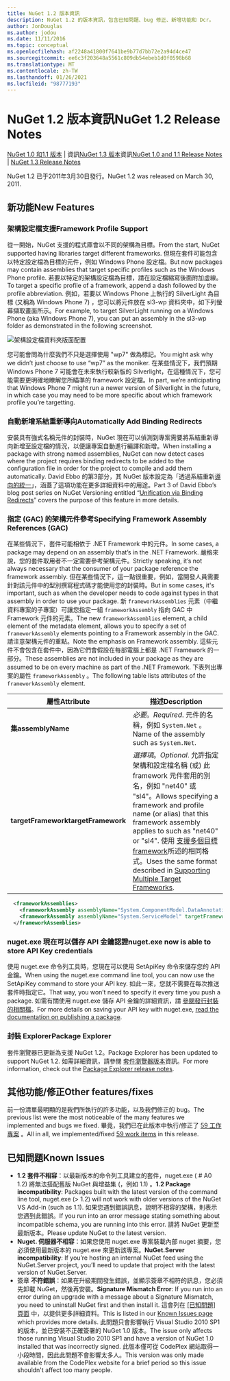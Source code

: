 ```yaml
---
title: NuGet 1.2 版本資訊
description: NuGet 1.2 的版本資訊，包含已知問題、bug 修正、新增功能和 Dcr。
author: JonDouglas
ms.author: jodou
ms.date: 11/11/2016
ms.topic: conceptual
ms.openlocfilehash: af2248a41800f7641be9b77d7bb72e2a94d4ce47
ms.sourcegitcommit: ee6c3f203648a5561c809db54ebeb1d0f0598b68
ms.translationtype: MT
ms.contentlocale: zh-TW
ms.lasthandoff: 01/26/2021
ms.locfileid: "98777193"
---
```

# <a name="nuget-12-release-notes"></a><span data-ttu-id="13f4a-103">NuGet 1.2 版本資訊</span><span class="sxs-lookup"><span data-stu-id="13f4a-103">NuGet 1.2 Release Notes</span></span>

<span data-ttu-id="13f4a-104">[NuGet 1.0 和1.1 版本](../release-notes/nuget-1.1.md)  |  資訊[NuGet 1.3 版本](../release-notes/nuget-1.3.md)資訊</span><span class="sxs-lookup"><span data-stu-id="13f4a-104">[NuGet 1.0 and 1.1 Release Notes](../release-notes/nuget-1.1.md) | [NuGet 1.3 Release Notes](../release-notes/nuget-1.3.md)</span></span>

<span data-ttu-id="13f4a-105">NuGet 1.2 已于2011年3月30日發行。</span><span class="sxs-lookup"><span data-stu-id="13f4a-105">NuGet 1.2 was released on March 30, 2011.</span></span>

## <a name="new-features"></a><span data-ttu-id="13f4a-106">新功能</span><span class="sxs-lookup"><span data-stu-id="13f4a-106">New Features</span></span>

### <a name="framework-profile-support"></a><span data-ttu-id="13f4a-107">架構設定檔支援</span><span class="sxs-lookup"><span data-stu-id="13f4a-107">Framework Profile Support</span></span>

<span data-ttu-id="13f4a-108">從一開始，NuGet 支援的程式庫會以不同的架構為目標。</span><span class="sxs-lookup"><span data-stu-id="13f4a-108">From the start, NuGet supported having libraries target different frameworks.</span></span> <span data-ttu-id="13f4a-109">但現在套件可能包含以特定設定檔為目標的元件，例如 Windows Phone 設定檔。</span><span class="sxs-lookup"><span data-stu-id="13f4a-109">But now packages may contain assemblies that target specific profiles such as the Windows Phone profile.</span></span> <span data-ttu-id="13f4a-110">若要以特定的架構設定檔為目標，請在設定檔縮寫後面附加虛線。</span><span class="sxs-lookup"><span data-stu-id="13f4a-110">To target a specific profile of a framework, append a dash followed by the profile abbreviation.</span></span> <span data-ttu-id="13f4a-111">例如，若要以 Windows Phone 上執行的 SilverLight 為目標 (又稱為 Windows Phone 7) ，您可以將元件放在 sl3-wp 資料夾中，如下列螢幕擷取畫面所示。</span><span class="sxs-lookup"><span data-stu-id="13f4a-111">For example, to target SilverLight running on a Windows Phone (aka Windows Phone 7), you can put an assembly in the sl3-wp folder as demonstrated in the following screenshot.</span></span>

![架構設定檔資料夾版面配置](./media/framework-profile-support.png)

<span data-ttu-id="13f4a-113">您可能會問為什麼我們不只是選擇使用 "wp7" 做為標記。</span><span class="sxs-lookup"><span data-stu-id="13f4a-113">You might ask why we didn’t just choose to use “wp7” as the moniker.</span></span> <span data-ttu-id="13f4a-114">在某些情況下，我們預期 Windows Phone 7 可能會在未來執行較新版的 Silverlight，在這種情況下，您可能需要更明確地瞭解您所瞄準的 framework 設定檔。</span><span class="sxs-lookup"><span data-stu-id="13f4a-114">In part, we’re anticipating that Windows Phone 7 might run a newer version of Silverlight in the future, in which case you may need to be more specific about which framework profile you’re targetting.</span></span>

### <a name="automatically-add-binding-redirects"></a><span data-ttu-id="13f4a-115">自動新增系結重新導向</span><span class="sxs-lookup"><span data-stu-id="13f4a-115">Automatically Add Binding Redirects</span></span>

<span data-ttu-id="13f4a-116">安裝具有強式名稱元件的封裝時，NuGet 現在可以偵測到專案需要將系結重新導向新增至設定檔的情況，以便讓專案自動進行編譯和新增。</span><span class="sxs-lookup"><span data-stu-id="13f4a-116">When installing a package with strong named assemblies, NuGet can now detect cases where the project requires binding redirects to be added to the configuration file in order for the project to compile and add them automatically.</span></span> <span data-ttu-id="13f4a-117">David Ebbo 的第3部分，其 NuGet 版本設定為「透過系結重新[導向的統一](http://blog.davidebbo.com/2011/01/nuget-versioning-part-3-unification-via.html)」，涵蓋了這項功能在更多詳細資料中的用途。</span><span class="sxs-lookup"><span data-stu-id="13f4a-117">Part 3 of David Ebbo’s blog post series on NuGet Versioning entitled “[Unification via Binding Redirects](http://blog.davidebbo.com/2011/01/nuget-versioning-part-3-unification-via.html)” covers the purpose of this feature in more details.</span></span>

<a name="framework-assembly-refs"></a>

### <a name="specifying-framework-assembly-references-gac"></a><span data-ttu-id="13f4a-118">指定 (GAC) 的架構元件參考</span><span class="sxs-lookup"><span data-stu-id="13f4a-118">Specifying Framework Assembly References (GAC)</span></span>

<span data-ttu-id="13f4a-119">在某些情況下，套件可能相依于 .NET Framework 中的元件。</span><span class="sxs-lookup"><span data-stu-id="13f4a-119">In some cases, a package may depend on an assembly that’s in the .NET Framework.</span></span> <span data-ttu-id="13f4a-120">嚴格來說，您的套件取用者不一定需要參考架構元件。</span><span class="sxs-lookup"><span data-stu-id="13f4a-120">Strictly speaking, it’s not always necessary that the consumer of your package reference the framework assembly.</span></span> <span data-ttu-id="13f4a-121">但在某些情況下，這一點很重要，例如，當開發人員需要針對該元件中的型別撰寫程式碼才能使用您的封裝時。</span><span class="sxs-lookup"><span data-stu-id="13f4a-121">But in some cases, it's important, such as when the developer needs to code against types in that assembly in order to use your package.</span></span> <span data-ttu-id="13f4a-122">新 `frameworkAssemblies` 元素（中繼資料專案的子專案）可讓您指定一組 `frameworkAssembly` 指向 GAC 中 Framework 元件的元素。</span><span class="sxs-lookup"><span data-stu-id="13f4a-122">The new `frameworkAssemblies` element, a child element of the metadata element, allows you to specify a set of `frameworkAssembly` elements pointing to a Framework assembly in the GAC.</span></span> <span data-ttu-id="13f4a-123">請注意架構元件的重點。</span><span class="sxs-lookup"><span data-stu-id="13f4a-123">Note the emphasis on Framework assembly.</span></span>
<span data-ttu-id="13f4a-124">這些元件不會包含在套件中，因為它們會假設在每部電腦上都是 .NET Framework 的一部分。</span><span class="sxs-lookup"><span data-stu-id="13f4a-124">These assemblies are not included in your package as they are assumed to be on every machine  as part of the .NET Framework.</span></span> <span data-ttu-id="13f4a-125">下表列出專案的屬性 `frameworkAssembly` 。</span><span class="sxs-lookup"><span data-stu-id="13f4a-125">The following table lists attributes of the `frameworkAssembly` element.</span></span>


|<span data-ttu-id="13f4a-126">屬性</span><span class="sxs-lookup"><span data-stu-id="13f4a-126">Attribute</span></span> |<span data-ttu-id="13f4a-127">描述</span><span class="sxs-lookup"><span data-stu-id="13f4a-127">Description</span></span>|
|----------------|-----------|
|<span data-ttu-id="13f4a-128">**集**</span><span class="sxs-lookup"><span data-stu-id="13f4a-128">**assemblyName**</span></span>|<span data-ttu-id="13f4a-129">*必要*。</span><span class="sxs-lookup"><span data-stu-id="13f4a-129">*Required*.</span></span> <span data-ttu-id="13f4a-130">元件的名稱，例如 `System.Net` 。</span><span class="sxs-lookup"><span data-stu-id="13f4a-130">Name of the assembly such as `System.Net`.</span></span>|
|<span data-ttu-id="13f4a-131">**targetFramework**</span><span class="sxs-lookup"><span data-stu-id="13f4a-131">**targetFramework**</span></span>|<span data-ttu-id="13f4a-132">*選擇項*。</span><span class="sxs-lookup"><span data-stu-id="13f4a-132">*Optional*.</span></span> <span data-ttu-id="13f4a-133">允許指定架構和設定檔名稱 (或) 此 framework 元件套用的別名，例如 "net40" 或 "sl4"。</span><span class="sxs-lookup"><span data-stu-id="13f4a-133">Allows specifying a framework and profile name (or alias) that this framework assembly applies to such as "net40" or "sl4".</span></span> <span data-ttu-id="13f4a-134">使用 [支援多個目標 framework](../create-packages/supporting-multiple-target-frameworks.md)所述的相同格式。</span><span class="sxs-lookup"><span data-stu-id="13f4a-134">Uses the same format described in [Supporting Multiple Target Frameworks](../create-packages/supporting-multiple-target-frameworks.md).</span></span>|

```xml
  <frameworkAssemblies>
    <frameworkAssembly assemblyName="System.ComponentModel.DataAnnotations" targetFramework="net40" />
    <frameworkAssembly assemblyName="System.ServiceModel" targetFramework="net40" />
  </frameworkAssemblies>
```

### <a name="nugetexe-now-is-able-to-store-api-key-credentials"></a><span data-ttu-id="13f4a-135">nuget.exe 現在可以儲存 API 金鑰認證</span><span class="sxs-lookup"><span data-stu-id="13f4a-135">nuget.exe now is able to store API Key credentials</span></span>

<span data-ttu-id="13f4a-136">使用 nuget.exe 命令列工具時，您現在可以使用 SetApiKey 命令來儲存您的 API 金鑰。</span><span class="sxs-lookup"><span data-stu-id="13f4a-136">When using the nuget.exe command line tool, you can now use the SetApiKey command to store your API key.</span></span> <span data-ttu-id="13f4a-137">如此一來，您就不需要在每次推送套件時指定它。</span><span class="sxs-lookup"><span data-stu-id="13f4a-137">That way, you won’t need to specify it every time you push a package.</span></span> <span data-ttu-id="13f4a-138">如需有關使用 nuget.exe 儲存 API 金鑰的詳細資訊，請 [參閱發行封裝的相關檔](../nuget-org/publish-a-package.md)。</span><span class="sxs-lookup"><span data-stu-id="13f4a-138">For more details on saving your API key with nuget.exe, [read the documentation on publishing a package](../nuget-org/publish-a-package.md).</span></span>

### <a name="package-explorer"></a><span data-ttu-id="13f4a-139">封裝 Explorer</span><span class="sxs-lookup"><span data-stu-id="13f4a-139">Package Explorer</span></span>
<span data-ttu-id="13f4a-140">套件瀏覽器已更新為支援 NuGet 1.2。</span><span class="sxs-lookup"><span data-stu-id="13f4a-140">Package Explorer has been updated to support NuGet 1.2.</span></span> <span data-ttu-id="13f4a-141">如需詳細資訊，請參閱 [套件瀏覽器版本](http://nuget.codeplex.com/wikipage?title=New%20features%20in%20NuGet%20Package%20Explorer%201.0)資訊。</span><span class="sxs-lookup"><span data-stu-id="13f4a-141">For more information, check out the [Package Explorer release notes](http://nuget.codeplex.com/wikipage?title=New%20features%20in%20NuGet%20Package%20Explorer%201.0).</span></span>

## <a name="other-featuresfixes"></a><span data-ttu-id="13f4a-142">其他功能/修正</span><span class="sxs-lookup"><span data-stu-id="13f4a-142">Other features/fixes</span></span>

<span data-ttu-id="13f4a-143">前一份清單最明顯的是我們所執行的許多功能，以及我們修正的 bug。</span><span class="sxs-lookup"><span data-stu-id="13f4a-143">The previous list were the most noticeable of the many features we implemented and bugs we fixed.</span></span> <span data-ttu-id="13f4a-144">畢竟，我們已在此版本中執行/修正了 [59 工作專案](http://nuget.codeplex.com/workitem/list/advanced?keyword=&status=All&type=All&priority=All&release=NuGet%201.2&assignedTo=All&component=All&sortField=Votes&sortDirection=Descending&page=0) 。</span><span class="sxs-lookup"><span data-stu-id="13f4a-144">All in all, we implemented/fixed [59 work items](http://nuget.codeplex.com/workitem/list/advanced?keyword=&status=All&type=All&priority=All&release=NuGet%201.2&assignedTo=All&component=All&sortField=Votes&sortDirection=Descending&page=0) in this release.</span></span>

## <a name="known-issues"></a><span data-ttu-id="13f4a-145">已知問題</span><span class="sxs-lookup"><span data-stu-id="13f4a-145">Known Issues</span></span>

* <span data-ttu-id="13f4a-146">**1.2 套件不相容**：以最新版本的命令列工具建立的套件，nuget.exe ( # A0 1.2) 將無法搭配舊版 NuGet 與增益集 (，例如 1.1) 。</span><span class="sxs-lookup"><span data-stu-id="13f4a-146">**1.2 Package incompatibility**: Packages built with the latest version of the command line tool, nuget.exe (> 1.2) will not work with older versions of the NuGet VS Add-in (such as 1.1).</span></span> <span data-ttu-id="13f4a-147">如果您遇到錯誤訊息，說明不相容的架構，則表示您遇到此錯誤。</span><span class="sxs-lookup"><span data-stu-id="13f4a-147">If you run into an error message stating something about incompatible schema, you are running into this error.</span></span> <span data-ttu-id="13f4a-148">請將 NuGet 更新至最新版本。</span><span class="sxs-lookup"><span data-stu-id="13f4a-148">Please update NuGet to the latest version.</span></span>
* <span data-ttu-id="13f4a-149">**Nuget. 伺服器不相容**：如果您使用 nuget.exe 專案裝載內部 nuget 摘要，您必須使用最新版本的 nuget.exe 來更新該專案。</span><span class="sxs-lookup"><span data-stu-id="13f4a-149">**NuGet.Server incompatibility**: If you’re hosting an internal NuGet feed using the NuGet.Server project, you’ll need to update that project with the latest version of NuGet.Server.</span></span>
* <span data-ttu-id="13f4a-150">簽章 **不符錯誤**：如果在升級期間發生錯誤，並顯示簽章不相符的訊息，您必須先卸載 NuGet，然後再安裝。</span><span class="sxs-lookup"><span data-stu-id="13f4a-150">**Signature Mismatch Error**: If you run into an error during an upgrade with a message about a Signature Mismatch, you need to uninstall NuGet first and then install it.</span></span> <span data-ttu-id="13f4a-151">這會列在 [ [已知問題] 頁面](../release-notes/known-issues.md) 中，以提供更多詳細資料。</span><span class="sxs-lookup"><span data-stu-id="13f4a-151">This is listed in our [Known Issues page](../release-notes/known-issues.md) which provides more details.</span></span> <span data-ttu-id="13f4a-152">此問題只會影響執行 Visual Studio 2010 SP1 的版本，並已安裝不正確簽署的 NuGet 1.0 版本。</span><span class="sxs-lookup"><span data-stu-id="13f4a-152">The issue only affects those running Visual Studio 2010 SP1 and have a version of NuGet 1.0 installed that was incorrectly signed.</span></span> <span data-ttu-id="13f4a-153">此版本僅可從 CodePlex 網站取得一小段時間，因此此問題不會影響太多人。</span><span class="sxs-lookup"><span data-stu-id="13f4a-153">This version was only made available from the CodePlex website for a brief period so this issue shouldn't affect too many people.</span></span>